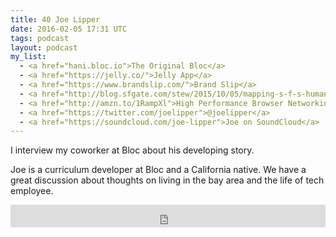 ```yaml
---
title: 40 Joe Lipper
date: 2016-02-05 17:31 UTC
tags: podcast
layout: podcast
my_list: 
  - <a href="hani.bloc.io">The Original Bloc</a>
  - <a href="https://jelly.co/">Jelly App</a>
  - <a href="https://www.brandslip.com/">Brand Slip</a>
  - <a href="http://blog.sfgate.com/stew/2015/10/05/mapping-s-f-s-human-feces-on-the-streets/">Human Poop Problem in SF</a>
  - <a href="http://amzn.to/1RampXl">High Performance Browser Networking - Book</a>
  - <a href="https://twitter.com/joelipper">@joelipper</a>
  - <a href="https://soundcloud.com/joe-lipper">Joe on SoundCloud</a>
---
```

I interview my coworker at Bloc about his developing story.

Joe is a curriculum developer at Bloc and a California native. We have a great discussion about thoughts on living in the bay area and the life of tech employee.

<iframe frameborder='0' height='36px' scrolling='no' seamless src='https://simplecast.com/e/25892?style=light' width='100%'></iframe>
